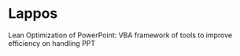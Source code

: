 # Lappos
Lean Optimization of PowerPoint: VBA framework of tools to improve efficiency on handling PPT
